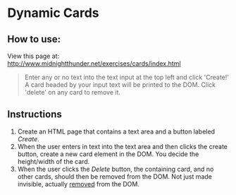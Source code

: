 # Dynamic Cards

## How to use:
View this page at: http://www.midnightthunder.net/exercises/cards/index.html
> Enter any or no text into the text input at the top left and click 'Create!'
> A card headed by your input text will be printed to the DOM.
> Click 'delete' on any card to remove it.

## Instructions

1. Create an HTML page that contains a text area and a button labeled *Create*.
1. When the user enters in text into the text area and then clicks the create button, create a new card element in the DOM. You decide the height/width of the card.
1. When the user clicks the *Delete* button, the containing card, and no other cards, should then be removed from the DOM. Not just made invisible, actually [removed](https://developer.mozilla.org/en-US/docs/Web/API/Node/removeChild) from the DOM.
